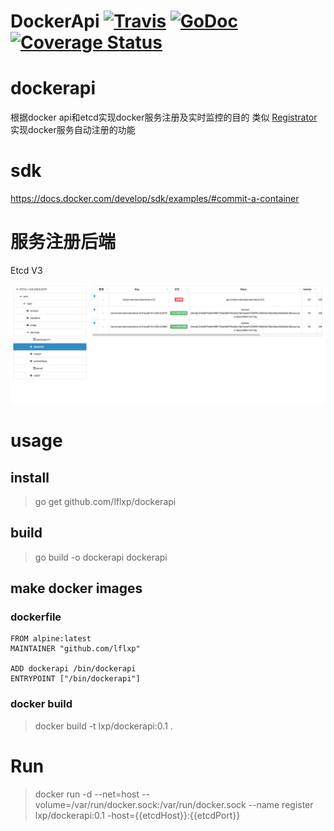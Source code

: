 # DockerApi [![Travis](https://travis-ci.org/lflxp/dockerapi.svg?branch=master)](https://api.travis-ci.org/lflxp/dockerapi) [![GoDoc](https://godoc.org/github.com/lflxp/dockerapi?status.svg)](https://godoc.org/github.com/lflxp/dockerapi) [![Coverage Status](https://coveralls.io/repos/github/lflxp/dockerapi/badge.svg?branch=master)](https://coveralls.io/github/lflxp/dockerapi?branch=master)
# dockerapi
根据docker api和etcd实现docker服务注册及实时监控的目的
类似 [Registrator](https://github.com/gliderlabs/registrator) 实现docker服务自动注册的功能

# sdk
https://docs.docker.com/develop/sdk/examples/#commit-a-container

# 服务注册后端 

Etcd V3

![注册展示](https://github.com/lflxp/dockerapi/blob/master/service.png)

# usage

## install

> go get github.com/lflxp/dockerapi

## build

> go build -o dockerapi dockerapi

## make docker images

### dockerfile

```
FROM alpine:latest
MAINTAINER "github.com/lflxp"

ADD dockerapi /bin/dockerapi
ENTRYPOINT ["/bin/dockerapi"]
```

### docker build

> docker build -t lxp/dockerapi:0.1 .

# Run

> docker run -d --net=host --volume=/var/run/docker.sock:/var/run/docker.sock --name register lxp/dockerapi:0.1 -host={{etcdHost}}:{{etcdPort}}
